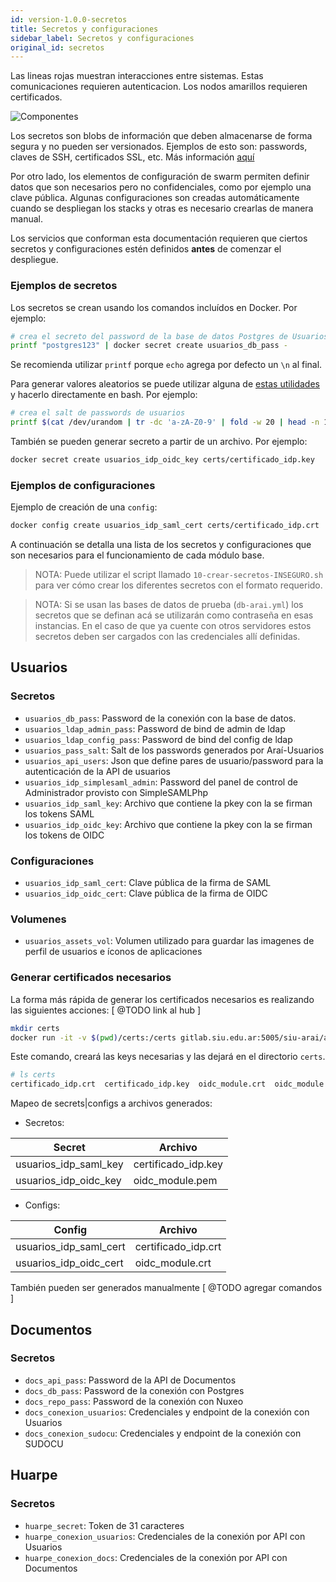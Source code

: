 ```yaml
---
id: version-1.0.0-secretos
title: Secretos y configuraciones
sidebar_label: Secretos y configuraciones
original_id: secretos
---
```


Las lineas rojas muestran interacciones entre sistemas. Estas comunicaciones requieren autenticacion. Los nodos amarillos requieren certificados.

![Componentes](assets/secretos.png)

Los secretos son blobs de información que deben almacenarse de forma segura y no pueden ser versionados. Ejemplos de esto son: passwords, claves de SSH, certificados SSL, etc. Más información [aquí](https://docs.docker.com/engine/swarm/secrets/)

Por otro lado, los elementos de configuración de swarm permiten definir datos que son necesarios pero no confidenciales, como por ejemplo una clave pública. Algunas configuraciones son creadas automáticamente cuando se despliegan los stacks y otras es necesario crearlas de manera manual.

Los servicios que conforman esta documentación requieren que ciertos secretos y configuraciones estén definidos **antes** de comenzar el despliegue. 

### Ejemplos de secretos
Los secretos se crean usando los comandos incluídos en Docker. Por ejemplo: 
```bash
# crea el secreto del password de la base de datos Postgres de Usuarios
printf "postgres123" | docker secret create usuarios_db_pass -
```
Se recomienda utilizar `printf` porque `echo` agrega por defecto un `\n` al final.

Para generar valores aleatorios se puede utilizar alguna de [estas utilidades](https://gist.github.com/earthgecko/3089509) y hacerlo directamente en bash. Por ejemplo:
```bash
# crea el salt de passwords de usuarios
printf $(cat /dev/urandom | tr -dc 'a-zA-Z0-9' | fold -w 20 | head -n 1) | docker secret create usuarios_pass_salt -
```

También se pueden generar secreto a partir de un archivo. Por ejemplo:
```bash
docker secret create usuarios_idp_oidc_key certs/certificado_idp.key
```
### Ejemplos de configuraciones
Ejemplo de creación de una `config`:
```bash
docker config create usuarios_idp_saml_cert certs/certificado_idp.crt
```

A continuación se detalla una lista de los secretos y configuraciones que son necesarios para el funcionamiento de cada módulo base.


> NOTA: Puede utilizar el script llamado `10-crear-secretos-INSEGURO.sh` para ver cómo
crear los diferentes secretos con el formato requerido.

> NOTA: Si se usan las bases de datos de prueba (`db-arai.yml`) los secretos que se definan acá se utilizarán como contraseña en esas instancias.
En el caso de que ya cuente con otros servidores estos secretos deben ser cargados con las credenciales allí definidas.

## Usuarios
### Secretos

* `usuarios_db_pass`: Password de la conexión con la base de datos.
* `usuarios_ldap_admin_pass`: Password de bind de admin de ldap
* `usuarios_ldap_config_pass`: Password de bind del config de ldap
* `usuarios_pass_salt`: Salt de los passwords generados por Araí-Usuarios
* `usuarios_api_users`: Json que define pares de usuario/password para la autenticación de la API de usuarios
* `usuarios_idp_simplesaml_admin`: Password del panel de control de Administrador provisto con SimpleSAMLPhp
* `usuarios_idp_saml_key`: Archivo que contiene la pkey con la se firman los tokens SAML
* `usuarios_idp_oidc_key`: Archivo que contiene la pkey con la se firman los tokens de OIDC

### Configuraciones
* `usuarios_idp_saml_cert`: Clave pública de la firma de SAML
* `usuarios_idp_oidc_cert`: Clave pública de la firma de OIDC

### Volumenes
* `usuarios_assets_vol`: Volumen utilizado para guardar las imagenes de perfil de usuarios e íconos de aplicaciones

### Generar certificados necesarios
La forma más rápida de generar los certificados necesarios es realizando las siguientes acciones:
[ @TODO link al hub ]
```bash
mkdir certs
docker run -it -v $(pwd)/certs:/certs gitlab.siu.edu.ar:5005/siu-arai/arai-usuarios/idp:develop -- "apk add openssl && idp/bin/instalador instalacion:generar-certs -n --destino /certs"
```
Este comando, creará las keys necesarias y las dejará en el directorio `certs`.
```bash
# ls certs
certificado_idp.crt  certificado_idp.key  oidc_module.crt  oidc_module.pem
```

Mapeo de secrets|configs a archivos generados:

* Secretos:

| Secret                | Archivo             |
|-----------------------|---------------------|
| usuarios_idp_saml_key | certificado_idp.key |
| usuarios_idp_oidc_key | oidc_module.pem     |

* Configs:

| Config                | Archivo             |
|-----------------------|---------------------|
| usuarios_idp_saml_cert | certificado_idp.crt |
| usuarios_idp_oidc_cert | oidc_module.crt     |

También pueden ser generados manualmente [ @TODO agregar comandos ]

## Documentos

### Secretos

* `docs_api_pass`: Password de la API de Documentos
* `docs_db_pass`: Password de la conexión con Postgres
* `docs_repo_pass`: Password de la conexión con Nuxeo
* `docs_conexion_usuarios`: Credenciales y endpoint de la conexión con Usuarios
* `docs_conexion_sudocu`: Credenciales y endpoint de la conexión con SUDOCU

## Huarpe
### Secretos

* `huarpe_secret`: Token de 31 caracteres
* `huarpe_conexion_usuarios`: Credenciales de la conexión por API con Usuarios
* `huarpe_conexion_docs`: Credenciales de la conexión por API con Documentos

